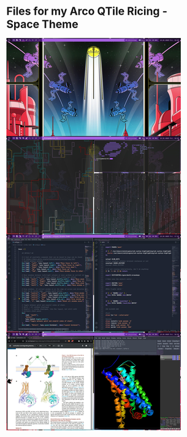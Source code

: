 # Files for my Arco QTile Ricing - Space Theme

![full_ricing.png](https://raw.githubusercontent.com/arturcgs/linux/main/arco/screenshot/full_ricing.jpg)